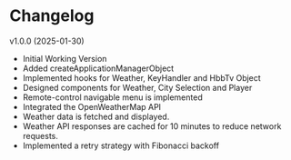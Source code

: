 # Changelog
v1.0.0 (2025-01-30)
- Initial Working Version
- Added createApplicationManagerObject
- Implemented hooks for Weather, KeyHandler and HbbTv Object
- Designed components for Weather, City Selection and Player
- Remote-control navigable menu is implemented
- Integrated the OpenWeatherMap API 
- Weather data is fetched and displayed.
- Weather API responses are cached for 10 minutes to reduce network requests. 
- Implemented a retry strategy with Fibonacci backoff 


